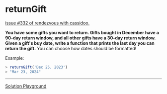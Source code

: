 # returnGift

[issue #332 of rendezvous with cassidoo.](https://buttondown.email/cassidoo/archive/in-seed-time-learn-in-harvest-teach-in-winter/)

**You have some gifts you want to return.
Gifts bought in December have a 90-day return window, and all other gifts have a 30-day return window.
Given a gift's buy date, write a function that prints the last day you can return the gift.**
You can choose how dates should be formatted!

Example:

```ts
> returnGift('Dec 25, 2023')
> "Mar 23, 2024"
```

---

[Solution Playground](https://tsplay.dev/mLAyeW)
